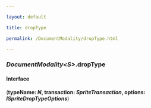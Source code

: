 ```yaml
---

layout: default

title: dropType

permalink: /DocumentModality/dropType.html

---
```


### _DocumentModality&lt;S&gt;_.dropType

#### Interface

(**typeName: *N*, transaction: *SpriteTransaction*, options: *ISpriteDropTypeOptions***)

